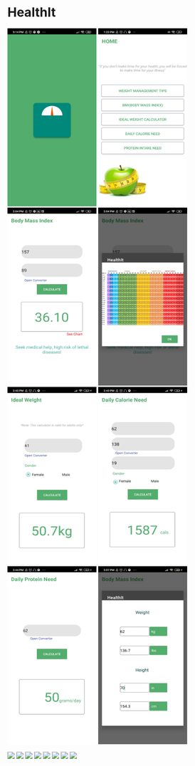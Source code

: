 # HealthIt

<img src= "images/Screenshot_2021-06-07-21-14-45-022_com.example.healthit.jpg" height = "400" width = "200">
<img src= "images/s1.jpg" height = "400" width = "200">
<img src= "images/s2.jpg" height = "400" width = "200">
<img src= "images/s3.jpg" height = "400" width = "200">
<img src= "images/s4.jpg" height = "400" width = "200">
<img src= "images/s5.jpg" height = "400" width = "200">
<img src= "images/s6.jpg" height = "400" width = "200">
<img src= "images/s7.jpg" height = "400" width = "200">


![](images/filename%20Screenshot_2021-06-07-21-14-45-022_com.example.healthit.jpg)
![](images/filename%20s1.jpg)
![](images/filename%20s2.jpg)
![](images/filename%20s3.jpg)
![](images/filename%20s4.jpg)
![](images/filename%20s5.jpg)
![](images/filename%20s6.jpg)
![](images/filename%20s7.jpg)
